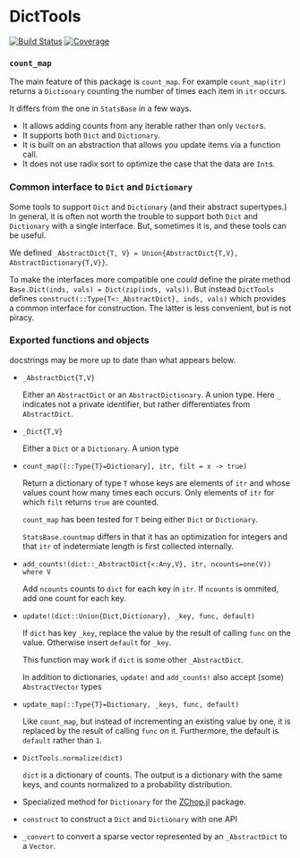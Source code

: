 # DictTools

[![Build Status](https://github.com/jlapeyre/DictTools.jl/actions/workflows/CI.yml/badge.svg?branch=main)](https://github.com/jlapeyre/DictTools.jl/actions/workflows/CI.yml?query=branch%3Amain)
[![Coverage](https://codecov.io/gh/jlapeyre/DictTools.jl/branch/main/graph/badge.svg)](https://codecov.io/gh/jlapeyre/DictTools.jl)

### `count_map`

The main feature of this package is `count_map`. For example `count_map(itr)` returns a `Dictionary` counting
the number of times each item in `itr` occurs.

It differs from the one in `StatsBase` in a few ways.

* It allows adding counts from any iterable rather than only `Vector`s.
* It supports both `Dict` and `Dictionary`.
* It is built on an abstraction that allows you update items via a function call.
* It does not use radix sort to optimize the case that the data are `Int`s.

### Common interface to `Dict` and `Dictionary`

Some tools to support `Dict` and `Dictionary` (and their abstract supertypes.)
In general, it is often not worth the trouble to support both `Dict` and `Dictionary` with a single interface.
But, sometimes it is, and these tools can be useful.

We defined `_AbstractDict{T, V} = Union{AbstractDict{T,V}, AbstractDictionary{T,V}}`.

To make the interfaces more compatible one *could* define the pirate method `Base.Dict(inds, vals) = Dict(zip(inds, vals))`.
But instead `DictTools` defines `construct(::Type{T<:_AbstractDict}, inds, vals)` which provides a common interface for
construction. The latter is less convenient, but is not piracy.

### Exported functions and objects

docstrings may be more up to date than what appears below.

* `_AbstractDict{T,V}`

   Either an `AbstractDict` or an `AbstractDictionary`. A union type.
   Here `_` indicates not a private identifier, but rather differentiates from `AbstractDict`.
* `_Dict{T,V}`

   Either a `Dict` or a `Dictionary`. A union type

* `count_map([::Type{T}=Dictionary], itr, filt = x -> true)`

   Return a dictionary of type `T` whose keys are elements of `itr` and whose values count
   how many times each occurs. Only elements of `itr` for which `filt` returns `true` are
   counted.

   `count_map` has been tested for `T` being either `Dict` or `Dictionary`.

   `StatsBase.countmap` differs in that it has an optimization for integers and that `itr` of
   indetermiate length is first collected internally.

* `add_counts!(dict::_AbstractDict{<:Any,V}, itr, ncounts=one(V)) where V`

    Add `ncounts` counts to `dict` for each key in `itr`. If `ncounts` is ommited,
    add one count for each key.

* `update!(dict::Union{Dict,Dictionary}, _key, func, default)`

    If `dict` has key `_key`, replace the value by the result of calling `func` on the value.
    Otherwise insert `default` for `_key`.

    This function may work if `dict` is some other `_AbstractDict`.

    In addition to dictionaries, `update!` and `add_counts!` also accept (some) `AbstractVector` types

* `update_map(::Type{T}=Dictionary, _keys, func, default)`

    Like `count_map`, but instead of incrementing an existing value by one, it is replaced
    by the result of calling `func` on it. Furthermore, the default is `default` rather than `1`.

* `DictTools.normalize(dict)`

    `dict` is a dictionary of counts. The output is a dictionary with the same keys, and counts normalized to a probability distribution.

* Specialized method for `Dictionary` for the [ZChop.jl](https://github.com/jlapeyre/ZChop.jl) package.

* `construct` to construct a `Dict` and `Dictionary` with one API

* `_convert` to convert a sparse vector represented by an `_AbstractDict` to a `Vector`.
